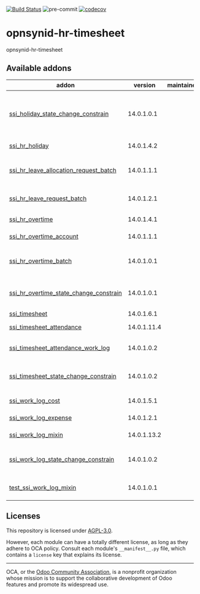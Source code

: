 [![Build Status](https://travis-ci.com/open-synergy/opnsynid-hr-timesheet.svg?branch=14.0)](https://travis-ci.com/open-synergy/opnsynid-hr-timesheet)
![pre-commit](https://github.com/open-synergy/opnsynid-hr-timesheet/actions/workflows/pre-commit.yml/badge.svg)
[![codecov](https://codecov.io/gh/open-synergy/opnsynid-hr-timesheet/branch/14.0/graph/badge.svg)](https://codecov.io/gh/open-synergy/opnsynid-hr-timesheet)

<!-- /!\ do not modify above this line -->

# opnsynid-hr-timesheet

opnsynid-hr-timesheet

<!-- /!\ do not modify below this line -->

<!-- prettier-ignore-start -->

[//]: # (addons)

Available addons
----------------
addon | version | maintainers | summary
--- | --- | --- | ---
[ssi_holiday_state_change_constrain](ssi_holiday_state_change_constrain/) | 14.0.1.0.1 |  | Employee Holiday + State Change Constrain Integration
[ssi_hr_holiday](ssi_hr_holiday/) | 14.0.1.4.2 |  | Leave Management
[ssi_hr_leave_allocation_request_batch](ssi_hr_leave_allocation_request_batch/) | 14.0.1.1.1 |  | Leave Allocation Request Batch
[ssi_hr_leave_request_batch](ssi_hr_leave_request_batch/) | 14.0.1.2.1 |  | Leave Request Batch
[ssi_hr_overtime](ssi_hr_overtime/) | 14.0.1.4.1 |  | Overtime Management
[ssi_hr_overtime_account](ssi_hr_overtime_account/) | 14.0.1.1.1 |  | Overtime Account
[ssi_hr_overtime_batch](ssi_hr_overtime_batch/) | 14.0.1.0.1 |  | Human Resource Overtime Batch
[ssi_hr_overtime_state_change_constrain](ssi_hr_overtime_state_change_constrain/) | 14.0.1.0.1 |  | Overtime State Change Constrain
[ssi_timesheet](ssi_timesheet/) | 14.0.1.6.1 |  | Timesheets
[ssi_timesheet_attendance](ssi_timesheet_attendance/) | 14.0.1.11.4 |  | Timesheet Attendance
[ssi_timesheet_attendance_work_log](ssi_timesheet_attendance_work_log/) | 14.0.1.0.2 |  | Timesheet + Attendance + Work Log
[ssi_timesheet_state_change_constrain](ssi_timesheet_state_change_constrain/) | 14.0.1.0.2 |  | Timesheet State Change Constrain
[ssi_work_log_cost](ssi_work_log_cost/) | 14.0.1.5.1 |  | Work Log Cost
[ssi_work_log_expense](ssi_work_log_expense/) | 14.0.1.2.1 |  | Work Log Expense
[ssi_work_log_mixin](ssi_work_log_mixin/) | 14.0.1.13.2 |  | Work Log Mixin
[ssi_work_log_state_change_constrain](ssi_work_log_state_change_constrain/) | 14.0.1.0.2 |  | Work Log State Change Constrain
[test_ssi_work_log_mixin](test_ssi_work_log_mixin/) | 14.0.1.0.1 |  | Test Module - Work Log Mixin

[//]: # (end addons)

<!-- prettier-ignore-end -->

## Licenses

This repository is licensed under [AGPL-3.0](LICENSE).

However, each module can have a totally different license, as long as they adhere to OCA
policy. Consult each module's `__manifest__.py` file, which contains a `license` key
that explains its license.

----

OCA, or the [Odoo Community Association](http://odoo-community.org/), is a nonprofit
organization whose mission is to support the collaborative development of Odoo features
and promote its widespread use.
